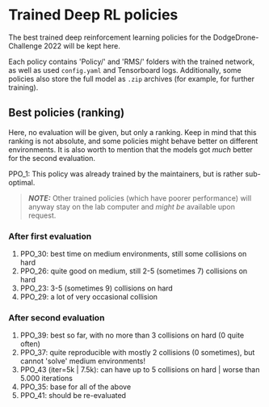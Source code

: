 # Trained Deep RL policies
The best trained deep reinforcement learning policies for the DodgeDrone-Challenge 2022 will be kept here.

Each policy contains 'Policy/' and 'RMS/' folders with the trained network, as well as used `config.yaml` and Tensorboard logs.
Additionally, some policies also store the full model as `.zip` archives (for example, for further training).

## Best policies (ranking)
Here, no evaluation will be given, but only a ranking. Keep in mind that this ranking is not absolute, and some policies might behave better on different
environments.
It is also worth to mention that the models got *much* better for the second evaluation.

PPO_1: This policy was already trained by the maintainers, but is rather sub-optimal.

> **_NOTE:_** Other trained policies (which have poorer performance) will anyway stay on the lab computer and *might be* available upon request.

### After first evaluation

1. PPO_30: best time on medium environments, still some collisions on hard
2. PPO_26: quite good on medium, still 2-5 (sometimes 7) collisions on hard
3. PPO_23: 3-5 (sometimes 9) collisions on hard
4. PPO_29: a lot of very occasional collision

### After second evaluation

1. PPO_39: best so far, with no more than 3 collisions on hard (0 quite often)
2. PPO_37: quite reproducible with mostly 2 collisions (0 sometimes), but cannot 'solve' medium environments!
3. PPO_43 (iter=5k | 7.5k): can have up to 5 collisions on hard | worse than 5.000 iterations
4. PPO_35: base for all of the above
5. PPO_41: should be re-evaluated
